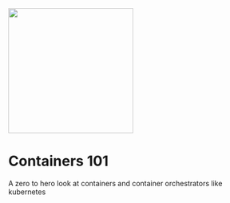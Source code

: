 <img src="https://github.com/Burwood/containers101/raw/master/containers_lab/images/burwood_logo.png" width="250px">

# Containers 101
A zero to hero look at containers and container orchestrators like kubernetes

